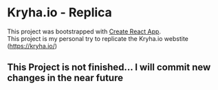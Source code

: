# Kryha.io - Replica

This project was bootstrapped with [Create React App](https://github.com/facebook/create-react-app).
<br>
This project is my personal try to replicate the Kryha.io webstite (https://kryha.io/)


## This Project is not finished... I will commit new changes in the near future

